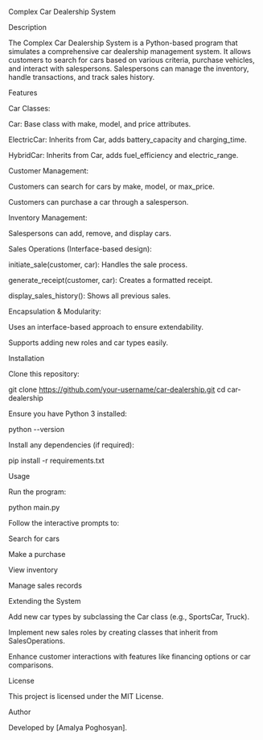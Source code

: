 Complex Car Dealership System

Description

The Complex Car Dealership System is a Python-based program that simulates a comprehensive car dealership management system. It allows customers to search for cars based on various criteria, purchase vehicles, and interact with salespersons. Salespersons can manage the inventory, handle transactions, and track sales history.

Features

Car Classes:

Car: Base class with make, model, and price attributes.

ElectricCar: Inherits from Car, adds battery_capacity and charging_time.

HybridCar: Inherits from Car, adds fuel_efficiency and electric_range.

Customer Management:

Customers can search for cars by make, model, or max_price.

Customers can purchase a car through a salesperson.

Inventory Management:

Salespersons can add, remove, and display cars.

Sales Operations (Interface-based design):

initiate_sale(customer, car): Handles the sale process.

generate_receipt(customer, car): Creates a formatted receipt.

display_sales_history(): Shows all previous sales.

Encapsulation & Modularity:

Uses an interface-based approach to ensure extendability.

Supports adding new roles and car types easily.

Installation

Clone this repository:

git clone https://github.com/your-username/car-dealership.git
cd car-dealership

Ensure you have Python 3 installed:

python --version

Install any dependencies (if required):

pip install -r requirements.txt

Usage

Run the program:

python main.py

Follow the interactive prompts to:

Search for cars

Make a purchase

View inventory

Manage sales records

Extending the System

Add new car types by subclassing the Car class (e.g., SportsCar, Truck).

Implement new sales roles by creating classes that inherit from SalesOperations.

Enhance customer interactions with features like financing options or car comparisons.

License

This project is licensed under the MIT License.

Author

Developed by [Amalya Poghosyan].


